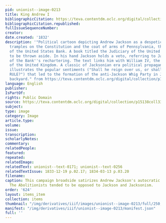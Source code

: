 ```yaml
---
pid: unionist--image-0213
title: King Andrew I
bibliographicCitation: https://teva.contentdm.oclc.org/digital/collection/p15138coll33/id/289/
bibliographicCitation.republished: 
fullIssueSequenceNumber: 
creator: 
date.created: '1832'
description: '"Political cartoon depicting Andrew Jackson as a despotic monarch. He
  tramples on the Constitution and the coat of arms of Pennsylvania, the location
  of the United States Bank. A book titled the Judiciary of the United States appears
  to be thrown aside. In his hand Jackson holds a veto, referring to Jackson''s veto
  of the Bank''s rechartering. The text links him with William IV, the reigning monarch
  of the United Kingdom. A classic of Jacksonian era political propaganda, this broadside
  illustrates the popular sentiments ("Shall he reign over us, or shall the PEOPLE
  RULE?") that led to the formation of the anti-Jackson Whig Party in Jackson''s own
  backyard." from https://teva.contentdm.oclc.org/digital/collection/p15138coll33/id/289/ '
language: English
publisher: 
IsPartOf: 
rights: Public Domain
source: https://teva.contentdm.oclc.org/digital/collection/p15138coll33/id/289/
subject: 
type: image
category: Image
article.type: 
volume: 
issue: 
transcription: 
scholarlyNotes: 
commentary: 
relatedPeople: 
featured: 
repeated: 
relatedImage: 
relatedText: unionist--text-0171; unionist--text-0256
relatedTextIssue: 1833-12-19 p.02.17; 1834-03-13 p.03.20
filename: 
caption: This campaign broadside satirizes Andrew Jackson's autocratic style of governing.
  The Abolitionists tended to be opposed to Jackson and Jacksonism.
order: '624'
layout: items_item
collection: items
thumbnail: "/img/derivatives/iiif/images/unionist--image-0213/full/250,/0/default.jpg"
manifest: "/img/derivatives/iiif/unionist--image-0213/manifest.json"
full: ''
---
```

